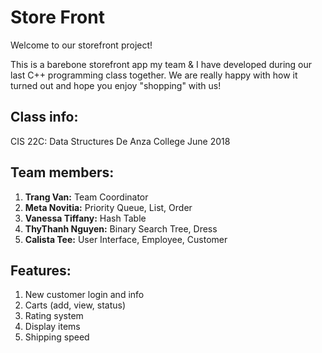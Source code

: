 # Store Front

Welcome to our storefront project!

This is a barebone storefront app my team & I have developed during our last C++ programming class together. We are really happy with how it turned out and hope you enjoy "shopping" with us!

## **Class info:**
CIS 22C: Data Structures 
De Anza College
June 2018

## **Team members:**
1. **Trang Van:** Team Coordinator
2. **Meta Novitia:** Priority Queue, List, Order
3. **Vanessa Tiffany:** Hash Table
4. **ThyThanh Nguyen:** Binary Search Tree, Dress
5. **Calista Tee:** User Interface, Employee, Customer

## **Features:**
1. New customer login and info
2. Carts (add, view, status)
3. Rating system
4. Display items
5. Shipping speed




